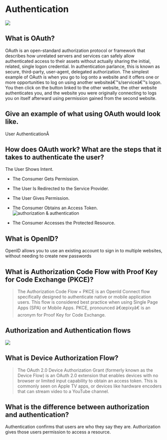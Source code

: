 # Authentication
![](https://www.okta.com/sites/default/files/styles/1640w_scaled/public/media/image/2020-10/Authentication_vs_Authorization.png?itok=uBFRCfww)

## What is OAuth?
OAuth is an open-standard authorization protocol or framework that describes how unrelated servers and services can safely allow authenticated access to their assets without actually sharing the initial, related, single logon credential. In authentication parlance, this is known as secure, third-party, user-agent, delegated authorization. The simplest example of OAuth is when you go to log onto a website and it offers one or more opportunities to log on using another websiteâ€™s/serviceâ€™s logon. You then click on the button linked to the other website, the other website authenticates you, and the website you were originally connecting to logs you on itself afterward using permission gained from the second website.

## Give an example of what using OAuth would look like.
User AuthenticationÂ 
## How does OAuth work? What are the steps that it takes to authenticate the user?
The User Shows Intent.

- The Consumer Gets Permission.

- The User Is Redirected to the Service Provider.

- The User Gives Permission.

- The Consumer Obtains an Access Token.
![authorization & authentication](https://miro.medium.com/max/413/0*nrG185aDIksAga3W.jpg)

- The Consumer Accesses the Protected Resource.
## What is OpenID?
OpenID allows you to use an existing account to sign in to multiple websites, without needing to create new passwords

## What is Authorization Code Flow with Proof Key for Code Exchange (PKCE)?

>The Authorization Code Flow + PKCE is an OpenId Connect flow specifically designed to authenticate native or mobile application users. This flow is considered best practice when using Single Page Apps (SPA) or Mobile Apps. PKCE, pronounced â€œpixyâ€ is an acronym for Proof Key for Code Exchange.

## Authorization and Authentication flows
![](https://miro.medium.com/max/1838/1*ULF38OTiNJNQZ4lHQZqRwQ.png)


## What is Device Authorization Flow?

>The OAuth 2.0 Device Authorization Grant (formerly known as the Device Flow) is an OAuth 2.0 extension that enables devices with no browser or limited input capability to obtain an access token. This is commonly seen on Apple TV apps, or devices like hardware encoders that can stream video to a YouTube channel.

## What is the difference between authorization and authentication?
Authentication confirms that users are who they say they are. Authorization gives those users permission to access a resource.